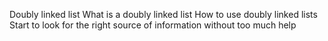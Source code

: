 Doubly linked list
What is a doubly linked list
How to use doubly linked lists
Start to look for the right source of information without too much help

